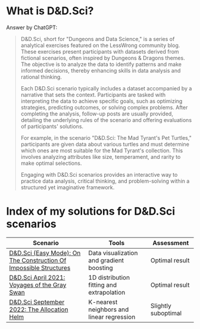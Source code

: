# What is D&D.Sci?

Answer by ChatGPT:

> D&D.Sci, short for "Dungeons and Data Science," is a series of analytical exercises featured on the LessWrong community blog. These exercises present participants with datasets derived from fictional scenarios, often inspired by Dungeons & Dragons themes. The objective is to analyze the data to identify patterns and make informed decisions, thereby enhancing skills in data analysis and rational thinking.
> 
> Each D&D.Sci scenario typically includes a dataset accompanied by a narrative that sets the context. Participants are tasked with interpreting the data to achieve specific goals, such as optimizing strategies, predicting outcomes, or solving complex problems. After completing the analysis, follow-up posts are usually provided, detailing the underlying rules of the scenario and offering evaluations of participants' solutions.
> 
> For example, in the scenario "D&D.Sci: The Mad Tyrant's Pet Turtles," participants are given data about various turtles and must determine which ones are most suitable for the Mad Tyrant's collection. This involves analyzing attributes like size, temperament, and rarity to make optimal selections.
> 
> Engaging with D&D.Sci scenarios provides an interactive way to practice data analysis, critical thinking, and problem-solving within a structured yet imaginative framework.

# Index of my solutions for D&D.Sci scenarios

| Scenario | Tools | Assessment |
|---|---|---|
| [D&D.Sci (Easy Mode): On The Construction Of Impossible Structures](./dndsci_1_easy_mode/solution.ipynb) | Data visualization and gradient boosting | Optimal result |
| [D&D.Sci April 2021: Voyages of the Gray Swan](./dndsci_2_gray_swan/solution.ipynb) | 1D distribution fitting and extrapolation | Optimal result |
| [D&D.Sci September 2022: The Allocation Helm](./dndsci_3_allocation_helm/solution.ipynb) | K-nearest neighbors and linear regression | Slightly suboptimal |